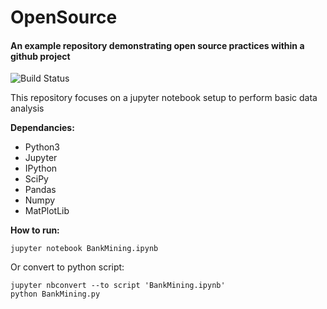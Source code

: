 # OpenSource
#### An example repository demonstrating open source practices within a github project

![Build Status](https://travis-ci.org/tlugger/OpenSource-Jupyter.svg?branch=master)

This repository focuses on a jupyter notebook setup to perform basic data analysis

**Dependancies:**
* Python3
* Jupyter
* IPython 
* SciPy
* Pandas
* Numpy
* MatPlotLib

**How to run:**
```
jupyter notebook BankMining.ipynb
```

Or convert to python script:

```
jupyter nbconvert --to script 'BankMining.ipynb'
python BankMining.py
```
